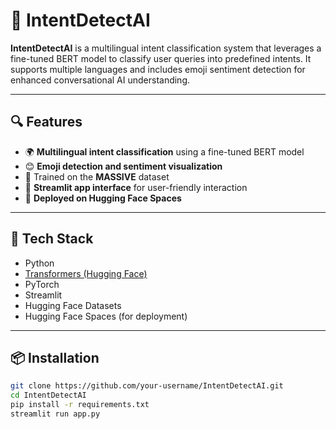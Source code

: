 # 🧠 IntentDetectAI

**IntentDetectAI** is a multilingual intent classification system that leverages a fine-tuned BERT model to classify user queries into predefined intents. It supports multiple languages and includes emoji sentiment detection for enhanced conversational AI understanding.

---

## 🔍 Features

- 🌍 **Multilingual intent classification** using a fine-tuned BERT model  
- 😊 **Emoji detection and sentiment visualization**  
- 🧪 Trained on the **MASSIVE** dataset  
- 🎯 **Streamlit app interface** for user-friendly interaction  
- 🚀 **Deployed on Hugging Face Spaces**  

---

## 🧰 Tech Stack

- Python  
- [Transformers (Hugging Face)](https://huggingface.co/docs/transformers)  
- PyTorch  
- Streamlit  
- Hugging Face Datasets  
- Hugging Face Spaces (for deployment)  

---

## 📦 Installation

```bash
git clone https://github.com/your-username/IntentDetectAI.git
cd IntentDetectAI
pip install -r requirements.txt
streamlit run app.py
